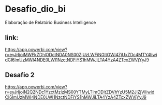 # Desafio_dio_bi
Elaboração de Relatório Business Intelligence
  ## link:
https://app.powerbi.com/view?r=eyJrIjoiMWFkZDhlODctNDA0NS00ZjUzLWFiNGItOWI4ZjUxZDc4MTY4IiwidCI6ImUzMWI4NDE0LWI1NzctNDFiYS1hMWJiLTA4YzA4ZTcxZWVjYyJ9

## Desafio 2 
https://app.powerbi.com/view?r=eyJrIjoiN2Q2NDc1YzctMzIzMS00YTMyLTlmODItZDVhYzU5M2JlZjVlIiwidCI6ImUzMWI4NDE0LWI1NzctNDFiYS1hMWJiLTA4YzA4ZTcxZWVjYyJ9
